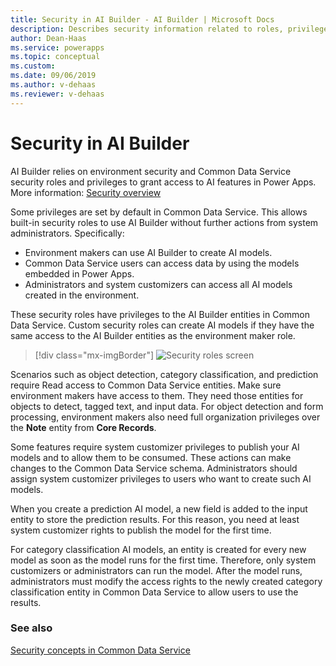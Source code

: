```yaml
---
title: Security in AI Builder - AI Builder | Microsoft Docs
description: Describes security information related to roles, privileges, and access in AI Builder and the services it connects to. 
author: Dean-Haas
ms.service: powerapps
ms.topic: conceptual
ms.custom: 
ms.date: 09/06/2019
ms.author: v-dehaas
ms.reviewer: v-dehaas
---
```


# Security in AI Builder

AI Builder relies on environment security and Common Data Service security roles and privileges to grant access to AI features in Power Apps. More information: [Security overview](/power-platform/admin/wp-security)

Some privileges are set by default in Common Data Service. This allows built-in security roles to use AI Builder without further actions from system administrators. Specifically:

- Environment makers can use AI Builder to create AI models.
- Common Data Service users can access data by using the models embedded in Power Apps.
- Administrators and system customizers can access all AI models created in the environment.

These security roles have privileges to the AI Builder entities in Common Data Service. Custom security roles can create AI models if they have the same access to the AI Builder entities as the environment maker role.

> [!div class="mx-imgBorder"]
> ![Security roles screen](media/security-roles-screen.png "Security roles screen" )

Scenarios such as object detection, category classification, and prediction require Read access to Common Data Service entities. Make sure environment makers have access to them. They need those entities for objects to detect, tagged text, and input data. For object detection and form processing, environment makers also need full organization privileges over the **Note** entity from **Core Records**.

Some features require system customizer privileges to publish your AI models and to allow them to be consumed. These actions can make changes to the Common Data Service schema. Administrators should assign system customizer privileges to users who want to create such AI models.

When you create a prediction AI model, a new field is added to the input entity to store the prediction results. For this reason, you need at least system customizer rights to publish the model for the first time.

For category classification AI models, an entity is created for every new model as soon as the model runs for the first time. Therefore, only system customizers or administrators can run the model. After the model runs, administrators must modify the access rights to the newly created category classification entity in Common Data Service to allow users to use the results.

### See also

[Security concepts in Common Data Service](/power-platform/admin/wp-security-cds)
